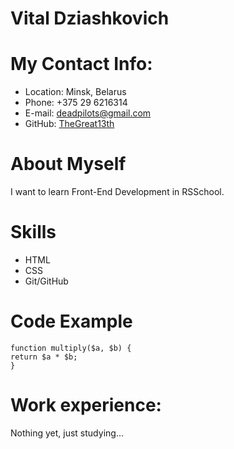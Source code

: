 # Vital Dziashkovich
# My Contact Info:
* Location: Minsk, Belarus
* Phone: +375 29 6216314
* E-mail: deadpilots@gmail.com
* GitHub: [TheGreat13th](https://github.com/TheGreat13th/rsschool-cv/branches)
# About Myself
I want to learn Front-End Development in RSSchool.
# Skills
* HTML
* CSS
* Git/GitHub
# Code Example
```
function multiply($a, $b) {
return $a * $b;
}
```
# Work experience:
Nothing yet, just studying… 